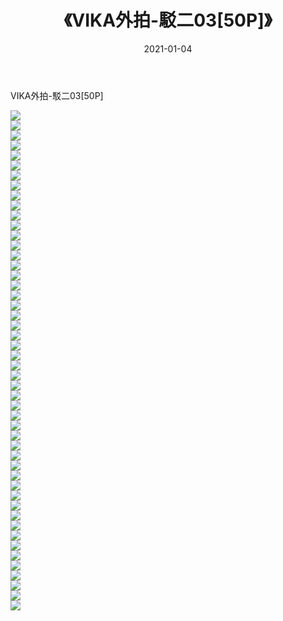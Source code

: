 ﻿---
layout: post
title:  《VIKA外拍-駁二03[50P]》
date:   2021-01-04
img: http://pic.660000.xyz/1:/唯美/2021/VIKA外拍-駁二03[50P]/000.jpg
categories: [美女, 清纯, 唯美]
---

VIKA外拍-駁二03[50P]

  ![](http://pic.660000.xyz/1:/唯美/2021/VIKA外拍-駁二03[50P]/001.jpg) <br> ![](http://pic.660000.xyz/1:/唯美/2021/VIKA外拍-駁二03[50P]/002.jpg) <br> ![](http://pic.660000.xyz/1:/唯美/2021/VIKA外拍-駁二03[50P]/003.jpg) <br> ![](http://pic.660000.xyz/1:/唯美/2021/VIKA外拍-駁二03[50P]/004.jpg) <br> ![](http://pic.660000.xyz/1:/唯美/2021/VIKA外拍-駁二03[50P]/005.jpg) <br> ![](http://pic.660000.xyz/1:/唯美/2021/VIKA外拍-駁二03[50P]/006.jpg) <br> ![](http://pic.660000.xyz/1:/唯美/2021/VIKA外拍-駁二03[50P]/007.jpg) <br> ![](http://pic.660000.xyz/1:/唯美/2021/VIKA外拍-駁二03[50P]/008.jpg) <br> ![](http://pic.660000.xyz/1:/唯美/2021/VIKA外拍-駁二03[50P]/009.jpg) <br> ![](http://pic.660000.xyz/1:/唯美/2021/VIKA外拍-駁二03[50P]/010.jpg) <br> ![](http://pic.660000.xyz/1:/唯美/2021/VIKA外拍-駁二03[50P]/011.jpg) <br> ![](http://pic.660000.xyz/1:/唯美/2021/VIKA外拍-駁二03[50P]/012.jpg) <br> ![](http://pic.660000.xyz/1:/唯美/2021/VIKA外拍-駁二03[50P]/013.jpg) <br> ![](http://pic.660000.xyz/1:/唯美/2021/VIKA外拍-駁二03[50P]/014.jpg) <br> ![](http://pic.660000.xyz/1:/唯美/2021/VIKA外拍-駁二03[50P]/015.jpg) <br> ![](http://pic.660000.xyz/1:/唯美/2021/VIKA外拍-駁二03[50P]/016.jpg) <br> ![](http://pic.660000.xyz/1:/唯美/2021/VIKA外拍-駁二03[50P]/017.jpg) <br> ![](http://pic.660000.xyz/1:/唯美/2021/VIKA外拍-駁二03[50P]/018.jpg) <br> ![](http://pic.660000.xyz/1:/唯美/2021/VIKA外拍-駁二03[50P]/019.jpg) <br> ![](http://pic.660000.xyz/1:/唯美/2021/VIKA外拍-駁二03[50P]/020.jpg) <br> ![](http://pic.660000.xyz/1:/唯美/2021/VIKA外拍-駁二03[50P]/021.jpg) <br> ![](http://pic.660000.xyz/1:/唯美/2021/VIKA外拍-駁二03[50P]/022.jpg) <br> ![](http://pic.660000.xyz/1:/唯美/2021/VIKA外拍-駁二03[50P]/023.jpg) <br> ![](http://pic.660000.xyz/1:/唯美/2021/VIKA外拍-駁二03[50P]/024.jpg) <br> ![](http://pic.660000.xyz/1:/唯美/2021/VIKA外拍-駁二03[50P]/025.jpg) <br> ![](http://pic.660000.xyz/1:/唯美/2021/VIKA外拍-駁二03[50P]/026.jpg) <br> ![](http://pic.660000.xyz/1:/唯美/2021/VIKA外拍-駁二03[50P]/027.jpg) <br> ![](http://pic.660000.xyz/1:/唯美/2021/VIKA外拍-駁二03[50P]/028.jpg) <br> ![](http://pic.660000.xyz/1:/唯美/2021/VIKA外拍-駁二03[50P]/029.jpg) <br> ![](http://pic.660000.xyz/1:/唯美/2021/VIKA外拍-駁二03[50P]/030.jpg) <br> ![](http://pic.660000.xyz/1:/唯美/2021/VIKA外拍-駁二03[50P]/031.jpg) <br> ![](http://pic.660000.xyz/1:/唯美/2021/VIKA外拍-駁二03[50P]/032.jpg) <br> ![](http://pic.660000.xyz/1:/唯美/2021/VIKA外拍-駁二03[50P]/033.jpg) <br> ![](http://pic.660000.xyz/1:/唯美/2021/VIKA外拍-駁二03[50P]/034.jpg) <br> ![](http://pic.660000.xyz/1:/唯美/2021/VIKA外拍-駁二03[50P]/035.jpg) <br> ![](http://pic.660000.xyz/1:/唯美/2021/VIKA外拍-駁二03[50P]/036.jpg) <br> ![](http://pic.660000.xyz/1:/唯美/2021/VIKA外拍-駁二03[50P]/037.jpg) <br> ![](http://pic.660000.xyz/1:/唯美/2021/VIKA外拍-駁二03[50P]/038.jpg) <br> ![](http://pic.660000.xyz/1:/唯美/2021/VIKA外拍-駁二03[50P]/039.jpg) <br> ![](http://pic.660000.xyz/1:/唯美/2021/VIKA外拍-駁二03[50P]/040.jpg) <br> ![](http://pic.660000.xyz/1:/唯美/2021/VIKA外拍-駁二03[50P]/041.jpg) <br> ![](http://pic.660000.xyz/1:/唯美/2021/VIKA外拍-駁二03[50P]/042.jpg) <br> ![](http://pic.660000.xyz/1:/唯美/2021/VIKA外拍-駁二03[50P]/043.jpg) <br> ![](http://pic.660000.xyz/1:/唯美/2021/VIKA外拍-駁二03[50P]/044.jpg) <br> ![](http://pic.660000.xyz/1:/唯美/2021/VIKA外拍-駁二03[50P]/045.jpg) <br> ![](http://pic.660000.xyz/1:/唯美/2021/VIKA外拍-駁二03[50P]/046.jpg) <br> ![](http://pic.660000.xyz/1:/唯美/2021/VIKA外拍-駁二03[50P]/047.jpg) <br> ![](http://pic.660000.xyz/1:/唯美/2021/VIKA外拍-駁二03[50P]/048.jpg) <br> ![](http://pic.660000.xyz/1:/唯美/2021/VIKA外拍-駁二03[50P]/049.jpg) <br> ![](http://pic.660000.xyz/1:/唯美/2021/VIKA外拍-駁二03[50P]/050.jpg) <br>